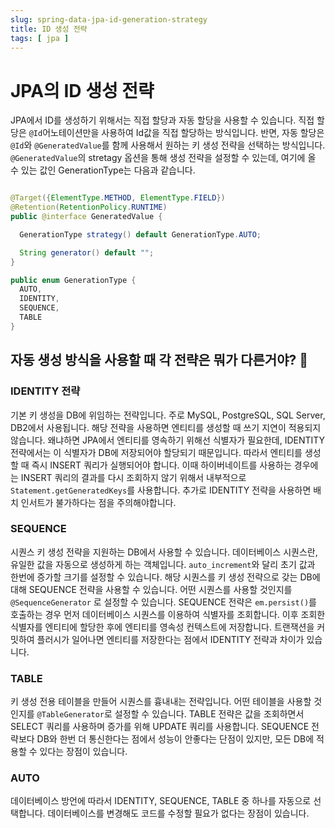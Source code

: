 ```yaml
---
slug: spring-data-jpa-id-generation-strategy
title: ID 생성 전략
tags: [ jpa ]
---
```


# JPA의 ID 생성 전략

JPA에서 ID를 생성하기 위해서는 직접 할당과 자동 할당을 사용할 수 있습니다. 직접 할당은 `@Id`어노테이션만을 사용하여 Id값을 직접 할당하는 방식입니다. 반면, 자동
할당은 `@Id`와 `@GeneratedValue`를 함께 사용해서 원하는 키 생성 전략을 선택하는 방식입니다. `@GeneratedValue`의 stretagy 옵션을 통해 생성
전략을 설정할 수 있는데, 여기에 올 수 있는 값인 GenerationType는 다음과 같습니다.

```java

@Target({ElementType.METHOD, ElementType.FIELD})
@Retention(RetentionPolicy.RUNTIME)
public @interface GeneratedValue {

  GenerationType strategy() default GenerationType.AUTO;

  String generator() default "";
}

public enum GenerationType {
  AUTO,
  IDENTITY,
  SEQUENCE,
  TABLE
}
```

## 자동 생성 방식을 사용할 때 각 전략은 뭐가 다른거야? 🤔

### IDENTITY 전략

기본 키 생성을 DB에 위임하는 전략입니다. 주로 MySQL, PostgreSQL, SQL Server, DB2에서 사용됩니다. 해당 전략을 사용하면 엔티티를 생성할 때 쓰기
지연이 적용되지 않습니다. 왜냐하면 JPA에서 엔티티를 영속하기 위해선 식별자가 필요한데, IDENTITY 전략에서는 이 식별자가 DB에 저장되어야 할당되기 때문입니다. 따라서
엔티티를 생성할 때 즉시 INSERT 쿼리가 실행되어야 합니다. 이때 하이버네이트를 사용하는 경우에는 INSERT 쿼리의 결과를 다시 조회하지 않기 위해서 내부적으로
`Statement.getGeneratedKeys`를 사용합니다. 추가로 IDENTITY 전략을 사용하면 배치 인서트가 불가하다는 점을 주의해야합니다.

### SEQUENCE

시퀀스 키 생성 전략을 지원하는 DB에서 사용할 수 있습니다. 데이터베이스 시퀀스란, 유일한 값을 자동으로 생성하게 하는 객체입니다. `auto_increment`와 달리 초기
값과 한번에 증가할 크기를 설정할 수 있습니다. 해당 시퀀스를 키 생성 전략으로 갖는 DB에 대해 SEQUENCE 전략을 사용할 수 있습니다. 어떤 시퀀스를 사용할 것인지를
`@SequenceGenerator` 로 설정할 수 있습니다. SEQUENCE 전략은 `em.persist()`를 호출하는 경우 먼저 데이터베이스 시퀀스를 이용하여 식별자를
조회합니다. 이후 조회한 식별자를 엔티티에 할당한 후에 엔티티를 영속성 컨텍스트에 저장합니다. 트랜잭션을 커밋하여 플러시가 일어나면 엔티티를 저장한다는 점에서 IDENTITY
전략과 차이가 있습니다.

### TABLE

키 생성 전용 테이블을 만들어 시퀀스를 흉내내는 전략입니다. 어떤 테이블을 사용할 것인지를 `@TableGenerator`로 설정할 수 있습니다. TABLE 전략은 값을 조회하면서
SELECT 쿼리를 사용하며 증가를 위해 UPDATE 쿼리를 사용합니다. SEQUENCE 전략보다 DB와 한번 더 통신한다는 점에서 성능이 안좋다는 단점이 있지만, 모든 DB에
적용할 수 있다는 장점이 있습니다.

### AUTO

데이터베이스 방언에 따라서 IDENTITY, SEQUENCE, TABLE 중 하나를 자동으로 선택합니다. 데이터베이스를 변경해도 코드를 수정할 필요가 없다는 장점이 있습니다.